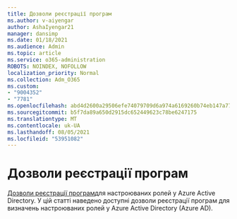 ```yaml
---
title: Дозволи реєстрації програм
ms.author: v-aiyengar
author: AshaIyengar21
manager: dansimp
ms.date: 01/18/2021
ms.audience: Admin
ms.topic: article
ms.service: o365-administration
ROBOTS: NOINDEX, NOFOLLOW
localization_priority: Normal
ms.collection: Adm_O365
ms.custom:
- "9004352"
- "7781"
ms.openlocfilehash: abd4d2600a29506efe74079709d6a974a6169260b74eb147a7787722c4b799c5
ms.sourcegitcommit: b5f7da89a650d2915dc652449623c78be6247175
ms.translationtype: MT
ms.contentlocale: uk-UA
ms.lasthandoff: 08/05/2021
ms.locfileid: "53951082"
---
```

# <a name="app-registration-permissions"></a>Дозволи реєстрації програм

[Дозволи реєстрації програм](https://docs.microsoft.com/azure/active-directory/roles/custom-available-permissions)для настроюваних ролей у Azure Active Directory. У цій статті наведено доступні дозволи реєстрації програм для визначень настроюваних ролей у Azure Active Directory (Azure AD).
